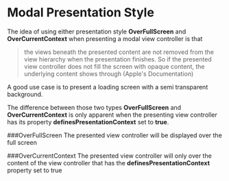 # Modal Presentation Style

The idea of using either presentation style **OverFullScreen** and **OverCurrentContext** when presenting a modal view controller is that

> the views beneath the presented content are not removed from the view hierarchy when the presentation finishes. So if the presented view controller does not fill the screen with opaque content, the underlying content shows through (Apple's Documentation)

A good use case is to present a loading screen with a semi transparent background.

The difference between those two types **OverFullScreen** and **OverCurrentContext** is only apparent when the presenting view controller has its property **definesPresentationContext** set to **true**.

###OverFullScreen
The presented view controller will be displayed over the full screen

###OverCurrentContext
The presented view controller will only over the content of the view controller that has the **definesPresentationContext** property set to true
